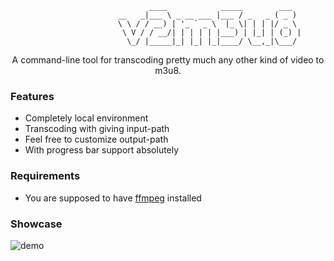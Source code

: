                                   ____            _____        ___  
                            __   _|___ \ _ __ ___ |___ / _   _ ( _ ) 
                            \ \ / / __) | '_ ` _ \  |_ \| | | |/ _ \ 
                             \ V / / __/| | | | | |___) | |_| | (_) |
                              \_/ |_____|_| |_| |_|____/ \__,_|\___/ 
<center>A command-line tool for transcoding pretty much any other kind of video to m3u8.</center>

### Features
* Completely local environment
* Transcoding with giving input-path
* Feel free to customize output-path
* With progress bar support absolutely

### Requirements
* You are supposed to have [ffmpeg](https://www.ffmpeg.org/download.html) installed

### Showcase
![demo](https://github.com/user-attachments/assets/1fabdb83-8878-45a7-8a86-b1d5121a0686)
